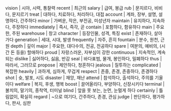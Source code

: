 vision		| 시야, 시력, 통찰력
recent		| 최근의
salary		| 급여, 봉급
rub		| 문지르다, 비비다, 문지르기
treat		| 대하다, 치료하다, 처리하다, 대접
account		| 계좌, 장부, 설명, 설명하다, 간주하다
minor		| 가벼운, 작은, 부전공, 미성년자
maintain	| 유지하다, 지속하다, 주장하다
immediately	| 즉시, 즉각, 곧
contain		| 포함하다, 함유하다
main		| 주요한, 주된
warehouse	| 창고
character	| 등장인물, 성격, 특징
exist		| 존재하다, 살아가다
generation	| 세대, 시대, 발생
frequently	| 자주, 흔히
fountain	| 분수, 원천, 근원
depth		| 깊이
major		| 주요한, 대다수의, 전공, 전공하다
spare		| 여분의, 예비의, (시간 돈 등을) 할애하다
proud		| 자랑스러운, 자부심이 강한
continuous	| 지속적인, 계속되는
dislike		| 싫어하다, 싫음, 반감
seal		| 바다표범, 물개, 봉인하다, 밀폐하다
thus		| 따라서, 그러므로
propose		| 제안하다, 청혼하다
jealous		| 질투하는
complicated	| 복잡한
heavily		| 과하게, 심하게, 무겁게
respect		| 존중, 존경, 존중하다, 존경하다
shot		| 슛, 발포, 시도
disaster	| 재앙, 재난
attend		| 참석하다, 출석하다, 주의를 기울이다
welfare		| 복지, 후생, 행복
boost		| 끌어올리다, 부양하다, 신장시키다
terminal	| 불치의, 말기의, 종착역, 터미널
blind		| 앞을 못 보는, 눈먼, 눈멀게 하다
certainly	| 틀림없이, 확실히
regard		| ~으로 여기다, 간주하다, 존경, 관심
judge		| 판단하다, 평가하다, 판사, 심판
